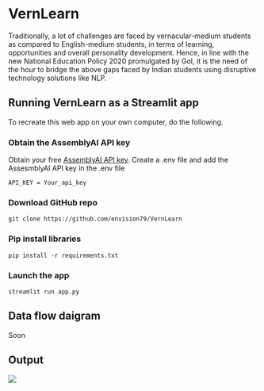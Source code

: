 # VernLearn
Traditionally, a lot of challenges are faced by vernacular-medium students as compared to English-medium students, in terms of learning, opportunities and overall personality development. Hence, in line with the new National Education Policy 2020 promulgated by GoI, it is the need of the hour to bridge the above gaps faced by Indian students using disruptive technology solutions like NLP.


## Running VernLearn as a Streamlit app
To recreate this web app on your own computer, do the following.

### Obtain the AssemblyAI API key

Obtain your free [AssemblyAI API key](https://www.assemblyai.com/?utm_source=youtube&utm_medium=social&utm_campaign=dataprofessor).
Create a .env file and add the AssesmblyAI API key in the .env file
```
API_KEY = Your_api_key
```

###  Download GitHub repo
```
git clone https://github.com/envision79/VernLearn
```

###  Pip install libraries
```
pip install -r requirements.txt
```

###  Launch the app

```
streamlit run app.py
```
## Data flow daigram
Soon

## Output

<img src="/Images/screen-capture_out.gif" />

